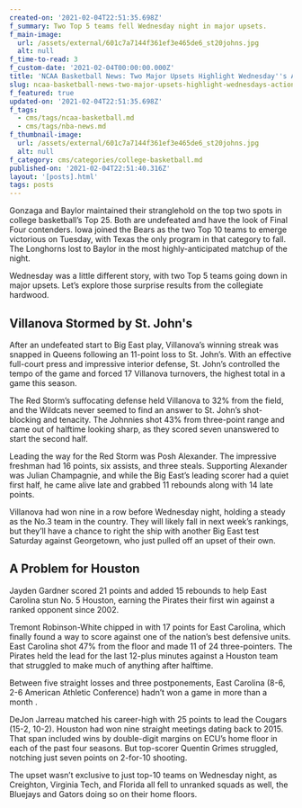 ```yaml
---
created-on: '2021-02-04T22:51:35.698Z'
f_summary: Two Top 5 teams fell Wednesday night in major upsets.
f_main-image:
  url: /assets/external/601c7a7144f361ef3e465de6_st20johns.jpg
  alt: null
f_time-to-read: 3
f_custom-date: '2021-02-04T00:00:00.000Z'
title: 'NCAA Basketball News: Two Major Upsets Highlight Wednesday''s Action'
slug: ncaa-basketball-news-two-major-upsets-highlight-wednesdays-action
f_featured: true
updated-on: '2021-02-04T22:51:35.698Z'
f_tags:
  - cms/tags/ncaa-basketball.md
  - cms/tags/nba-news.md
f_thumbnail-image:
  url: /assets/external/601c7a7144f361ef3e465de6_st20johns.jpg
  alt: null
f_category: cms/categories/college-basketball.md
published-on: '2021-02-04T22:51:40.316Z'
layout: '[posts].html'
tags: posts
---
```


Gonzaga and Baylor maintained their stranglehold on the top two spots in college basketball’s Top 25. Both are undefeated and have the look of Final Four contenders. Iowa joined the Bears as the two Top 10 teams to emerge victorious on Tuesday, with Texas the only program in that category to fall. The Longhorns lost to Baylor in the most highly-anticipated matchup of the night.

Wednesday was a little different story, with two Top 5 teams going down in major upsets. Let’s explore those surprise results from the collegiate hardwood.

Villanova Stormed by St. John's
-------------------------------

After an undefeated start to Big East play, Villanova’s winning streak was snapped in Queens following an 11-point loss to St. John’s. With an effective full-court press and impressive interior defense, St. John’s controlled the tempo of the game and forced 17 Villanova turnovers, the highest total in a game this season.

The Red Storm’s suffocating defense held Villanova to 32% from the field, and the Wildcats never seemed to find an answer to St. John’s shot-blocking and tenacity. The Johnnies shot 43% from three-point range and came out of halftime looking sharp, as they scored seven unanswered to start the second half.

Leading the way for the Red Storm was Posh Alexander. The impressive freshman had 16 points, six assists, and three steals. Supporting Alexander was Julian Champagnie, and while the Big East’s leading scorer had a quiet first half, he came alive late and grabbed 11 rebounds along with 14 late points.

Villanova had won nine in a row before Wednesday night, holding a steady as the No.3 team in the country. They will likely fall in next week’s rankings, but they’ll have a chance to right the ship with another Big East test Saturday against Georgetown, who just pulled off an upset of their own.

A Problem for Houston
---------------------

Jayden Gardner scored 21 points and added 15 rebounds to help East Carolina stun No. 5 Houston, earning the Pirates their first win against a ranked opponent since 2002.

Tremont Robinson-White chipped in with 17 points for East Carolina, which finally found a way to score against one of the nation’s best defensive units. East Carolina shot 47% from the floor and made 11 of 24 three-pointers. The Pirates held the lead for the last 12-plus minutes against a Houston team that struggled to make much of anything after halftime.

Between five straight losses and three postponements, East Carolina (8-6, 2-6 American Athletic Conference) hadn’t won a game in more than a month .

DeJon Jarreau matched his career-high with 25 points to lead the Cougars (15-2, 10-2). Houston had won nine straight meetings dating back to 2015. That span included wins by double-digit margins on ECU’s home floor in each of the past four seasons. But top-scorer Quentin Grimes struggled, notching just seven points on 2-for-10 shooting.

The upset wasn’t exclusive to just top-10 teams on Wednesday night, as Creighton, Virginia Tech, and Florida all fell to unranked squads as well, the Bluejays and Gators doing so on their home floors.

